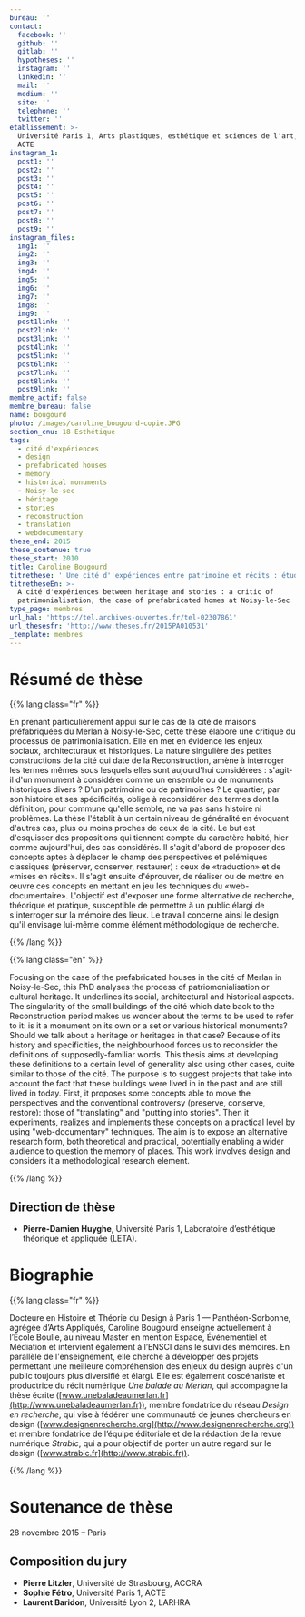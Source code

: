 ```yaml
---
bureau: ''
contact:
  facebook: ''
  github: ''
  gitlab: ''
  hypotheses: ''
  instagram: ''
  linkedin: ''
  mail: ''
  medium: ''
  site: ''
  telephone: ''
  twitter: ''
etablissement: >-
  Université Paris 1, Arts plastiques, esthétique et sciences de l'art, Institut
  ACTE
instagram_1:
  post1: ''
  post2: ''
  post3: ''
  post4: ''
  post5: ''
  post6: ''
  post7: ''
  post8: ''
  post9: ''
instagram_files:
  img1: ''
  img2: ''
  img3: ''
  img4: ''
  img5: ''
  img6: ''
  img7: ''
  img8: ''
  img9: ''
  post1link: ''
  post2link: ''
  post3link: ''
  post4link: ''
  post5link: ''
  post6link: ''
  post7link: ''
  post8link: ''
  post9link: ''
membre_actif: false
membre_bureau: false
name: bougourd
photo: /images/caroline_bougourd-copie.JPG
section_cnu: 18 Esthétique
tags:
  - cité d'expériences
  - design
  - prefabricated houses
  - memory
  - historical monuments
  - Noisy-le-sec
  - héritage
  - stories
  - reconstruction
  - translation
  - webdocumentary
these_end: 2015
these_soutenue: true
these_start: 2010
title: Caroline Bougourd
titrethese: ' Une cité d''expériences entre patrimoine et récits : étude critique de la patrimonialisation, le cas des maisons préfabriquées de Noisy-le-Sec'
titretheseEn: >-
  A cité d'expériences between heritage and stories : a critic of
  patrimonialisation, the case of prefabricated homes at Noisy-le-Sec
type_page: membres
url_hal: 'https://tel.archives-ouvertes.fr/tel-02307861'
url_thesesfr: 'http://www.theses.fr/2015PA010531'
_template: membres
---
```


<!-- Supprimer les parties non remplies (supprimer les blocks de lang s'il n'y a pas deux langues). Tu es libre d'ajouter ce que tu veux à cette partie -->

# Résumé de thèse

{{% lang class="fr" %}}

En prenant particulièrement appui sur le cas de la cité de maisons préfabriquées du Merlan à Noisy-le-Sec, cette thèse élabore une critique du processus de patrimonialisation. Elle en met en évidence les enjeux sociaux, architecturaux et historiques. La nature singulière des petites constructions de la cité qui date de la Reconstruction, amène à interroger les termes mêmes sous lesquels elles sont aujourd'hui considérées : s'agit-il d'un monument à considérer comme un ensemble ou de monuments historiques divers ? D'un patrimoine ou de patrimoines ? Le quartier, par son histoire et ses spécificités, oblige à reconsidérer des termes dont la définition, pour commune qu'elle semble, ne va pas sans histoire ni problèmes. La thèse l'établit à un certain niveau de généralité en évoquant d'autres cas, plus ou moins proches de ceux de la cité. Le but est d'esquisser des propositions qui tiennent compte du caractère habité, hier comme aujourd'hui, des cas considérés. Il s'agit d'abord de proposer des concepts aptes à déplacer le champ des perspectives et polémiques classiques (préserver, conserver, restaurer) : ceux de «traduction» et de «mises en récits». Il s'agit ensuite d'éprouver, de réaliser ou de mettre en œuvre ces concepts en mettant en jeu les techniques du «web-documentaire». L'objectif est d'exposer une forme alternative de recherche, théorique et pratique, susceptible de permettre à un public élargi de s'interroger sur la mémoire des lieux. Le travail concerne ainsi le design qu'il envisage lui-même comme élément méthodologique de recherche.

{{% /lang %}}

{{% lang class="en" %}}

Focusing on the case of the prefabricated houses in the cité of Merlan in Noisy-le-Sec, this PhD analyses the process of patriomonialisation or cultural heritage. It underlines its social, architectural and historical aspects. The singularity of the small buildings of the cité which date back to the Reconstruction period makes us wonder about the terms to be used to refer to it: is it a monument on its own or a set or various historical monuments? Should we talk about a heritage or heritages in that case? Because of its history and specificities, the neighbourhood forces us to reconsider the definitions of supposedly-familiar words. This thesis aims at developing these definitions to a certain level of generality also using other cases, quite similar to those of the cité. The purpose is to suggest projects that take into account the fact that these buildings were lived in in the past and are still lived in today. First, it proposes some concepts able to move the perspectives and the conventional controversy (preserve, conserve, restore): those of "translating" and "putting into stories". Then it experiments, realizes and implements these concepts on a practical level by using "web-documentary" techniques. The aim is to expose an alternative research form, both theoretical and practical, potentially enabling a wider audience to question the memory of places. This work involves design and considers it a methodological research element.

{{% /lang %}}

## Direction de thèse

* **Pierre-Damien Huyghe**, Université Paris 1, Laboratoire d’esthétique théorique et appliquée (LETA).

# Biographie

{{% lang class="fr" %}}

Docteure en Histoire et Théorie du Design à Paris 1 — Panthéon-Sorbonne, agrégée d’Arts Appliqués, Caroline Bougourd enseigne actuellement à l’École Boulle, au niveau Master en mention Espace, Événementiel et Médiation et intervient également à l’ENSCI dans le suivi des mémoires. En parallèle de l'enseignement, elle cherche à développer des projets permettant une meilleure compréhension des enjeux du design auprès d'un public toujours plus diversifié et élargi. Elle est également coscénariste et productrice du récit numérique _Une balade au Merlan_, qui accompagne la thèse écrite ([www.unebaladeaumerlan.fr](http://www.unebaladeaumerlan.fr)), membre fondatrice du réseau _Design en recherche_, qui vise à fédérer une communauté de jeunes chercheurs en design ([www.designenrecherche.org](http://www.designenrecherche.org)) et membre fondatrice de l’équipe éditoriale et de la rédaction de la revue numérique _Strabic_, qui a pour objectif de porter un autre regard sur le design ([www.strabic.fr](http://www.strabic.fr)).

{{% /lang %}}

# Soutenance de thèse

28 novembre 2015 – Paris

## Composition du jury

* **Pierre Litzler**, Université de Strasbourg, ACCRA
* **Sophie Fétro**, Université Paris 1, ACTE
* **Laurent Baridon**, Université Lyon 2, LARHRA
